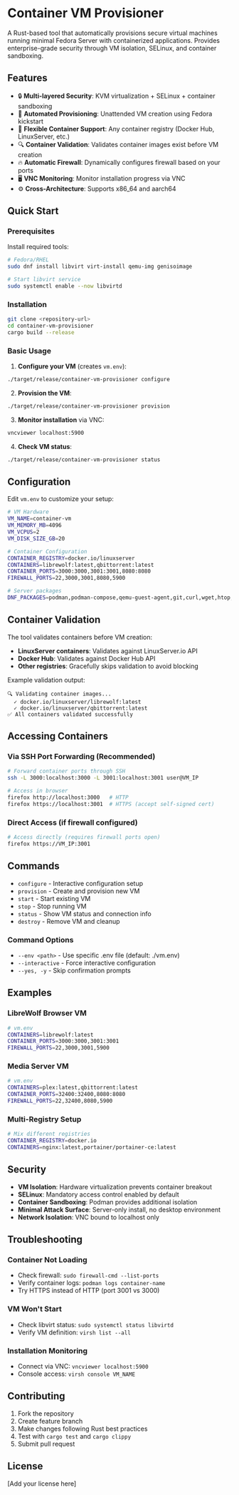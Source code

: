 # Container VM Provisioner 

A Rust-based tool that automatically provisions secure virtual machines running minimal Fedora Server with containerized applications. Provides enterprise-grade security through VM isolation, SELinux, and container sandboxing.

## Features

- 🔒 **Multi-layered Security**: KVM virtualization + SELinux + container sandboxing
- 🚀 **Automated Provisioning**: Unattended VM creation using Fedora kickstart
- 🐳 **Flexible Container Support**: Any container registry (Docker Hub, LinuxServer, etc.)
- 🔍 **Container Validation**: Validates container images exist before VM creation
- 🔥 **Automatic Firewall**: Dynamically configures firewall based on your ports
- 🖥️ **VNC Monitoring**: Monitor installation progress via VNC
- ⚙️ **Cross-Architecture**: Supports x86_64 and aarch64

## Quick Start

### Prerequisites

Install required tools:
```bash
# Fedora/RHEL
sudo dnf install libvirt virt-install qemu-img genisoimage

# Start libvirt service
sudo systemctl enable --now libvirtd
```

### Installation

```bash
git clone <repository-url>
cd container-vm-provisioner
cargo build --release
```

### Basic Usage

1. **Configure your VM** (creates `vm.env`):
```bash
./target/release/container-vm-provisioner configure
```

2. **Provision the VM**:
```bash
./target/release/container-vm-provisioner provision
```

3. **Monitor installation** via VNC:
```bash
vncviewer localhost:5900
```

4. **Check VM status**:
```bash
./target/release/container-vm-provisioner status
```

## Configuration

Edit `vm.env` to customize your setup:

```bash
# VM Hardware
VM_NAME=container-vm
VM_MEMORY_MB=4096
VM_VCPUS=2
VM_DISK_SIZE_GB=20

# Container Configuration
CONTAINER_REGISTRY=docker.io/linuxserver
CONTAINERS=librewolf:latest,qbittorrent:latest
CONTAINER_PORTS=3000:3000,3001:3001,8080:8080
FIREWALL_PORTS=22,3000,3001,8080,5900

# Server packages
DNF_PACKAGES=podman,podman-compose,qemu-guest-agent,git,curl,wget,htop,vim
```

## Container Validation

The tool validates containers before VM creation:

- **LinuxServer containers**: Validates against LinuxServer.io API
- **Docker Hub**: Validates against Docker Hub API  
- **Other registries**: Gracefully skips validation to avoid blocking

Example validation output:
```
🔍 Validating container images...
  ✓ docker.io/linuxserver/librewolf:latest
  ✓ docker.io/linuxserver/qbittorrent:latest
✅ All containers validated successfully
```

## Accessing Containers

### Via SSH Port Forwarding (Recommended)
```bash
# Forward container ports through SSH
ssh -L 3000:localhost:3000 -L 3001:localhost:3001 user@VM_IP

# Access in browser
firefox http://localhost:3000   # HTTP
firefox https://localhost:3001  # HTTPS (accept self-signed cert)
```

### Direct Access (if firewall configured)
```bash
# Access directly (requires firewall ports open)
firefox https://VM_IP:3001
```

## Commands

- `configure` - Interactive configuration setup
- `provision` - Create and provision new VM
- `start` - Start existing VM
- `stop` - Stop running VM  
- `status` - Show VM status and connection info
- `destroy` - Remove VM and cleanup

### Command Options

- `--env <path>` - Use specific .env file (default: ./vm.env)
- `--interactive` - Force interactive configuration
- `--yes, -y` - Skip confirmation prompts

## Examples

### LibreWolf Browser VM
```bash
# vm.env
CONTAINERS=librewolf:latest
CONTAINER_PORTS=3000:3000,3001:3001
FIREWALL_PORTS=22,3000,3001,5900
```

### Media Server VM  
```bash
# vm.env
CONTAINERS=plex:latest,qbittorrent:latest
CONTAINER_PORTS=32400:32400,8080:8080
FIREWALL_PORTS=22,32400,8080,5900
```

### Multi-Registry Setup
```bash
# Mix different registries
CONTAINER_REGISTRY=docker.io
CONTAINERS=nginx:latest,portainer/portainer-ce:latest
```

## Security

- **VM Isolation**: Hardware virtualization prevents container breakout
- **SELinux**: Mandatory access control enabled by default
- **Container Sandboxing**: Podman provides additional isolation
- **Minimal Attack Surface**: Server-only install, no desktop environment
- **Network Isolation**: VNC bound to localhost only

## Troubleshooting

### Container Not Loading
- Check firewall: `sudo firewall-cmd --list-ports`
- Verify container logs: `podman logs container-name`
- Try HTTPS instead of HTTP (port 3001 vs 3000)

### VM Won't Start
- Check libvirt status: `sudo systemctl status libvirtd`
- Verify VM definition: `virsh list --all`

### Installation Monitoring
- Connect via VNC: `vncviewer localhost:5900`
- Console access: `virsh console VM_NAME`

## Contributing

1. Fork the repository
2. Create feature branch
3. Make changes following Rust best practices
4. Test with `cargo test` and `cargo clippy`
5. Submit pull request

## License

[Add your license here]
